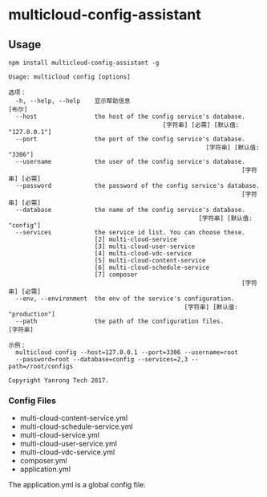 # multicloud-config-assistant

## Usage
```
npm install multicloud-config-assistant -g
```

```
Usage: multicloud config [options]

选项：
  -h, --help, --help    显示帮助信息                                      [布尔]
  --host                the host of the config service's database.
                                           [字符串] [必需] [默认值: "127.0.0.1"]
  --port                the port of the config service's database.
                                                       [字符串] [默认值: "3306"]
  --username            the user of the config service's database.
                                                                 [字符串] [必需]
  --password            the password of the config service's database.
                                                                 [字符串] [必需]
  --database            the name of the config service's database.
                                                     [字符串] [默认值: "config"]
  --services            the service id list. You can choose these.
                        [2] multi-cloud-service
                        [3] multi-cloud-user-service
                        [4] multi-cloud-vdc-service
                        [5] multi-cloud-content-service
                        [6] multi-cloud-schedule-service
                        [7] composer
                                                                 [字符串] [必需]
  --env, --environment  the env of the service's configuration.
                                                 [字符串] [默认值: "production"]
  --path                the path of the configuration files.            [字符串]

示例：
  multicloud config --host=127.0.0.1 --port=3306 --username=root
  --password=root --database=config --services=2,3 --path=/root/configs

Copyright Yanrong Tech 2017.
```

### Config Files

* multi-cloud-content-service.yml
* multi-cloud-schedule-service.yml
* multi-cloud-service.yml
* multi-cloud-user-service.yml
* multi-cloud-vdc-service.yml
* composer.yml
* application.yml

The application.yml is a global config file.
